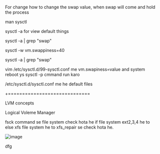 For change how to change the swap value, when swap will come and hold the process

man sysctl

sysctl -a for view default things

sysctl -a | grep "swap"

sysctl -w vm.swappiness=40

sysctl -a | grep "swap"

vim /etc/sysctl.d/99-sysctl.conf me vm.swapiness=value and system reboot ys sysctl -p cmmand run karo

/etc/sysctl.d/sysctl.conf me he default files

+=============================

LVM concepts

Logical Voleme Manager

fsck command se file system check hota he if file system ext2,3,4 he to else xfs file system he to xfs_repair se check hota he.

![image](https://github.com/kmahendra999/Devopsprojects/assets/9668316/1b58457c-e81c-4508-b9f7-7c7496a5ba04)


dfg
